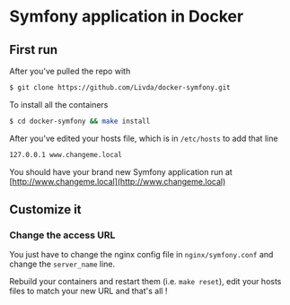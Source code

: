 # Symfony application in Docker

## First run

After you've pulled the repo with

```bash
$ git clone https://github.com/Livda/docker-symfony.git
```

To install all the containers

```bash
$ cd docker-symfony && make install
```

After you've edited your hosts file, which is in `/etc/hosts` to add that line

```bash
127.0.0.1 www.changeme.local
```

You should have your brand new Symfony application run at [http://www.changeme.local](http://www.changeme.local)

## Customize it

### Change the access URL

You just have to change the nginx config file in `nginx/symfony.conf` and change the `server_name` line.

Rebuild your containers and restart them (i.e. `make reset`), edit your hosts files to match your new URL and that's all !
